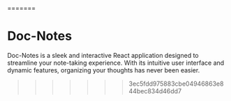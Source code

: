 
=======
# Doc-Notes
Doc-Notes is a sleek and interactive React application designed to streamline your note-taking experience. With its intuitive user interface and dynamic features, organizing your thoughts has never been easier.
>>>>>>> 3ec5fdd975883cbe04946863e844bec834d46dd7
